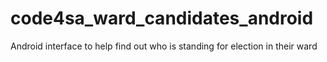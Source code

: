 # code4sa_ward_candidates_android
Android interface to help find out who is standing for election in their ward

